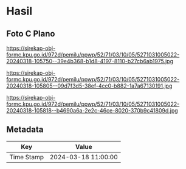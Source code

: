 # Hasil

## Foto C Plano

https://sirekap-obj-formc.kpu.go.id/972d/pemilu/ppwp/52/71/03/10/05/5271031005022-20240318-105750--39e4b368-b1d8-4197-8110-b27cb6ab1975.jpg

https://sirekap-obj-formc.kpu.go.id/972d/pemilu/ppwp/52/71/03/10/05/5271031005022-20240318-105805--09d7f3d5-38ef-4cc0-b882-1a7a67130191.jpg

https://sirekap-obj-formc.kpu.go.id/972d/pemilu/ppwp/52/71/03/10/05/5271031005022-20240318-105818--b4690a6a-2e2c-46ce-8020-370b9c41809d.jpg


## Metadata

| Key        | Value               |
| ---------- | ------------------- |
| Time Stamp | 2024-03-18 11:00:00 |



